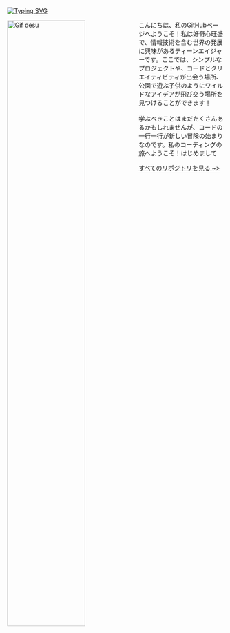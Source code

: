 <div align="left">
  <a href="https://github.com/chloethesis?tab=repositories">
    <img src="https://readme-typing-svg.demolab.com?font=Consolas&pause=1000&color=00ff00&width=435&lines=やあやあ、ようこそ (⁠´⁠ε⁠｀⁠⁠)" alt="Typing SVG" />
  </a>
</div>

<a href="about:blank"><img align="left" src="https://cdn.shopify.com/s/files/1/0318/2649/files/fin.gif?v=1696920883" alt="Gif desu" width="60%"/></a> 

こんにちは、私のGitHubページへようこそ！私は好奇心旺盛で、情報技術を含む世界の発展に興味があるティーンエイジャーです。ここでは、シンプルなプロジェクトや、コードとクリエイティビティが出会う場所、公園で遊ぶ子供のようにワイルドなアイデアが飛び交う場所を見つけることができます！
<br> 
    <br>
学ぶべきことはまだたくさんあるかもしれませんが、コードの一行一行が新しい冒険の始まりなのです。私のコーディングの旅へようこそ！はじめまして

<div align="left">
<a href="https://github.com/chloethesis?tab=repositories">すべてのリポジトリを見る ~></a>
</div>
